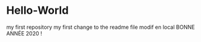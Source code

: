 # Hello-World
my first repository
my first change to the readme file
modif en local
BONNE ANNÉE 2020 !
